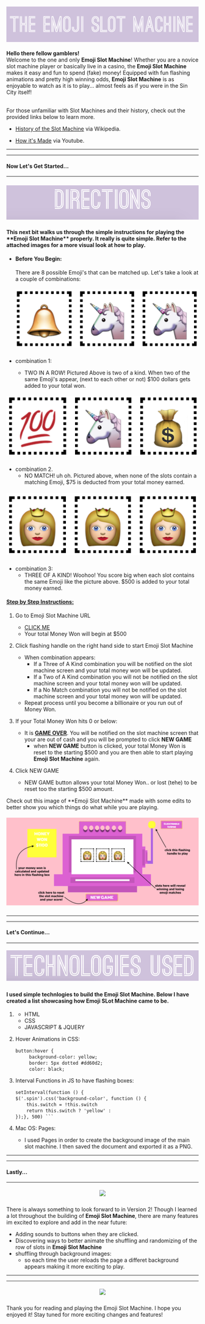 

<h4 align="center">
  <img src="read_me_images/Emoji_Slot_Machine.png">
</h4>

<b>Hello there fellow gamblers!</b> 
<br>
Welcome to the one and only __Emoji Slot Machine__! Whether you are a novice slot machine player or basically live in a casino, the __Emoji Slot Machine__ makes it easy and fun to spend (fake) money! Equipped with fun flashing animations and pretty high winning odds, __Emoji Slot Machine__ is as enjoyable to watch as it is to play... almost feels as if you were in the Sin City itself! 

<br>
For those unfamiliar with Slot Machines and their history, check out the provided links below to learn more.

- [History of the Slot Machine](https://en.wikipedia.org/wiki/Slot_machine)
via Wikipedia.

- [How it's Made](https://www.youtube.com/watch?v=oOaheJhGNj8)
via Youtube.

---
---
<h4> Now Let's Get Started... </h4>

---
<h3 align="center"> 
    <img src="read_me_images/directions_img.png">
</h3>

 <h4>This next bit walks us through the simple instructions for playing the **Emoji Slot Machine** properly. It really is quite simple. Refer to the attached images for a more visual look at how to play.</h4>

 - <h4>Before You Begin:</h4>
    There are 8 possible Emoji's that can be matched up. Let's take a look at a couple of combinations:<br>
     <h5 align="center">
     <img src="read_me_images/two_in_a_row.png"> 
     </h5> 

- combination 1:
    - TWO IN A ROW! Pictured Above is two of a kind. When two of the same Emoji's appear, (next to each other or not) $100 dollars gets added to your total won.
     
<h5 align="center">
     <img src="read_me_images/no_match.png"> 
     </h5> 

- combination 2.
    - NO MATCH! uh oh. Pictured above, when none of the slots contain a matching Emoji, $75 is deducted from your total money earned. 

<h5 align="center">
     <img src="read_me_images/three_of_a_king.png"> 
     </h5> 

- combination 3:
    - THREE OF A KIND! Woohoo! You score big when each slot contains the same Emoji like the picture above. $500 is added to your total money earned.

<h4><u>Step by Step Instructions:</u></h4>

1. Go to Emoji Slot Machine URL
    - [CLICK ME](https://bchelsea.github.io/Slot-Machine/)
    - Your total Money Won will begin at $500

2. Click flashing handle on the right hand side to start Emoji Slot Machine
    -  When combination appears:
       - If a Three of A Kind combination you will be notified on the slot machine screen and your total money won will be updated.
       - If a Two of A Kind combination you will not be notified on the slot machine screen and your total money won will be updated.
       - If a No Match combination you will not be notified on the slot machine screen and your total money won will be updated.
    - Repeat process until you become a billionaire or you run out of Money Won.

3. If your Total Money Won hits 0 or below:
    - It is **<u>GAME OVER</u>**. You will be notified on the slot machine screen that your are out of cash and you will be prompted to click <b>NEW GAME</b>
        - when **NEW GAME** button is clicked, your total Money Won is reset to the starting $500 and you are then able to start playing **Emoji Slot Machine** again.
4. Click NEW GAME
    - NEW GAME button allows your total Money Won.. or lost (tehe) to be reset too the starting $500 amount. 

</h3>Check out this image of **Emoji Slot Machine** made with some edits to better show you which things do what while you are playing.</h3>

<h5 align="center">
     <img src="read_me_images/slot_machine_guide.png"> </h5>

---
---

<h4> Let's Continue... </h4>

---

<h5 align="center">
     <img src="read_me_images/Screen Shot 2017-07-07 at 2.35.42 AM.png"> 
     </h5>


 <h4>I used simple technlogies to build the Emoji Slot Machine. Below I have created a list showcasing how Emoji SLot Machine came to be.</h4>



1) - HTML
   - CSS 
   - JAVASCRIPT & JQUERY


2) Hover Animations in CSS:

   ```
   button:hover {
        background-color: yellow;
        border: 5px dotted #dd60d2;
        color: black;

2) Interval Functions in JS to have flashing boxes: 

    ```
    setInterval(function () {
    $('.spin').css('background-color', function () {
        this.switch = !this.switch
        return this.switch ? 'yellow' : 
    });}, 500) ```
    
3) Mac OS: Pages:
    - I used Pages in order to create the background image of the main slot machine. I then saved the document and exported it as a PNG. 

---
---

<h4> Lastly... </h4>

---

<h5 align="center">
     <img src="read_me_images/next_steps.png"> </h5>

There is always something to look forward to in Version 2! Though I learned a lot throughout the building of **Emoji Slot Machine**, there are many features im excited to explore and add in the near future:

- Adding sounds to buttons when they are clicked.
- Discovering ways to better animate the shuffling and randomizing of the row of slots in **Emoji Slot Machine**
- shuffling through background images:
    - so each time the user reloads the page a differet background appears making it more exciting to play.
---
---

<h5 align="center">
     <img src="read_me_images/Ty_img.png"> 
     </h5>

  Thank you for reading and  playing the Emoji Slot Machine. I hope you enjoyed it! Stay tuned for more exciting changes and features! 





